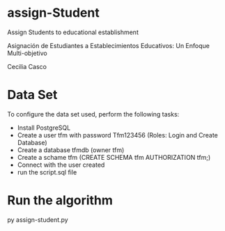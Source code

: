 # assign-Student
Assign Students to educational establishment

Asignación de Estudiantes a Establecimientos Educativos: Un Enfoque Multi-objetivo

Cecilia Casco

# Data Set
To configure the data set used, perform the following tasks:
  * Install PostgreSQL
  * Create a user tfm with password Tfm123456 (Roles: Login and Create Database)
  * Create a database tfmdb (owner tfm)
  * Create a schame tfm (CREATE SCHEMA tfm AUTHORIZATION tfm;)
  * Connect with the user created
  * run the script.sql file

# Run the algorithm
py assign-student.py
